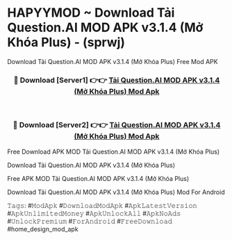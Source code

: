 # HAPYYMOD ~ Download Tải Question.AI MOD APK v3.1.4 (Mở Khóa Plus) - (sprwj)
Download Tải Question.AI MOD APK v3.1.4 (Mở Khóa Plus) Free Mod APK

<div align="center">
<h3>🔴 Download [Server1] 👉👉 <a href="https://apk-comot.site?title=Tải_Question.AI_MOD_APK_v3.1.4_(Mở_Khóa_Plus)">Tải Question.AI MOD APK v3.1.4 (Mở Khóa Plus) Mod Apk</a></h3><br>

<h3>🔴 Download [Server2] 👉👉 <a href="https://apk-comot.site?title=Tải_Question.AI_MOD_APK_v3.1.4_(Mở_Khóa_Plus)">Tải Question.AI MOD APK v3.1.4 (Mở Khóa Plus) Mod Apk</a></h3>
</div>


Free Download APK MOD Tải Question.AI MOD APK v3.1.4 (Mở Khóa Plus)

Download Tải Question.AI MOD APK v3.1.4 (Mở Khóa Plus) 

Free APK MOD Tải Question.AI MOD APK v3.1.4 (Mở Khóa Plus) 

Download Tải Question.AI MOD APK v3.1.4 (Mở Khóa Plus) Mod For Android

𝚃𝚊𝚐𝚜: #𝙼𝚘𝚍𝙰𝚙𝚔 #𝙳𝚘𝚠𝚗𝚕𝚘𝚊𝚍𝙼𝚘𝚍𝙰𝚙𝚔 #𝙰𝚙𝚔𝙻𝚊𝚝𝚎𝚜𝚝𝚅𝚎𝚛𝚜𝚒𝚘𝚗 #𝙰𝚙𝚔𝚄𝚗𝚕𝚒𝚖𝚒𝚝𝚎𝚍𝙼𝚘𝚗𝚎𝚢 #𝙰𝚙𝚔𝚄𝚗𝚕𝚘𝚌𝚔𝙰𝚕𝚕 #𝙰𝚙𝚔𝙽𝚘𝙰𝚍𝚜 #𝚄𝚗𝚕𝚘𝚌𝚔𝙿𝚛𝚎𝚖𝚒𝚞𝚖 #𝙵𝚘𝚛𝙰𝚗𝚍𝚛𝚘𝚒𝚍 #𝙵𝚛𝚎𝚎𝙳𝚘𝚠𝚗𝚕𝚘𝚊𝚍 #home_design_mod_apk